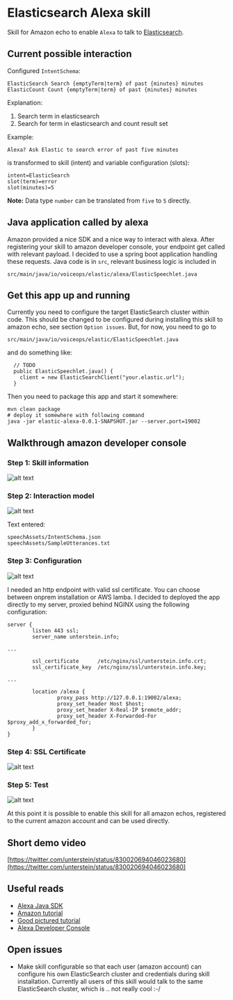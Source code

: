 # Elasticsearch Alexa skill
Skill for Amazon echo to enable `Alexa` to talk to [Elasticsearch](https://elastic.io).


## Current possible interaction
Configured `IntentSchema`:

```
ElasticSearch Search {emptyTerm|term} of past {minutes} minutes
ElasticCount Count {emptyTerm|term} of past {minutes} minutes
```

Explanation:

 1. Search term in elasticsearch
 2. Search for term in elasticsearch and count result set

Example:

```
Alexa? Ask Elastic to search error of past five minutes
```

is transformed to skill (intent) and variable configuration (slots):

```
intent=ElasticSearch
slot(term)=error
slot(minutes)=5
```

**Note:** Data type `number` can be translated from `five` to `5` directly.


## Java application called by alexa
Amazon provided a nice SDK and a nice way to interact with alexa. After registering your skill to amazon developer console, your endpoint get called with relevant payload. I decided to use a spring boot application handling these requests. Java code is in `src`, relevant business logic is included in

```
src/main/java/io/voiceops/elastic/alexa/ElasticSpeechlet.java
```


## Get this app up and running
Currently you need to configure the target ElasticSearch cluster within code. This should be changed to be configured during installing this skill to amazon echo, see section `Option issues`.
But, for now, you need to go to

```
src/main/java/io/voiceops/elastic/ElasticSpeechlet.java
```

and do something like:

```
  // TODO
  public ElasticSpeechlet.java() {
    client = new ElasticSearchClient("your.elastic.url");
  }
```

Then you need to package this app and start it somewhere:

```
mvn clean package
# deploy it somewhere with following command
java -jar elastic-alexa-0.0.1-SNAPSHOT.jar --server.port=19002
```

## Walkthrough amazon developer console

### Step 1: Skill information
![alt text](docs/console1.png "Skill information")

### Step 2: Interaction model
![alt text](docs/console2.png "Interaction model")

Text entered:

```
speechAssets/IntentSchema.json
speechAssets/SampleUtterances.txt
```

### Step 3: Configuration
![alt text](docs/console3.png "Configuration")

I needed an http endpoint with valid ssl certificate. You can choose between onprem installation or AWS lamba. I decided to deployed the app directly to my server, proxied behind NGINX using the following configuration:

```
server {
        listen 443 ssl;
        server_name unterstein.info;

...

        ssl_certificate      /etc/nginx/ssl/unterstein.info.crt;
        ssl_certificate_key  /etc/nginx/ssl/unterstein.info.key;

...

        location /alexa {
                proxy_pass http://127.0.0.1:19002/alexa;
                proxy_set_header Host $host;
                proxy_set_header X-Real-IP $remote_addr;
                proxy_set_header X-Forwarded-For $proxy_add_x_forwarded_for;
        }
}

```

### Step 4: SSL Certificate
![alt text](docs/console4.png "SSL Certificate")

### Step 5: Test
![alt text](docs/console5.png "Test")

At this point it is possible to enable this skill for all amazon echos, registered to the current amazon account and can be used directly.


## Short demo video
[https://twitter.com/unterstein/status/830020694046023680](https://twitter.com/unterstein/status/830020694046023680)


## Useful reads
- [Alexa Java SDK](https://github.com/amzn/alexa-skills-kit-java)
- [Amazon tutorial](https://developer.amazon.com/blogs/post/TxDJWS16KUPVKO/new-alexa-skills-kit-template-build-a-trivia-skill-in-under-an-hour)
- [Good pictured tutorial](https://www.pluralsight.com/guides/node-js/amazon-alexa-skill-tutorial)
- [Alexa Developer Console](https://developer.amazon.com/alexa)


## Open issues
- Make skill configurable so that each user (amazon account) can configure his own ElasticSearch cluster and credentials during skill installation. Currently all users of this skill would talk to the same ElasticSearch cluster, which is .. not really cool :-/
